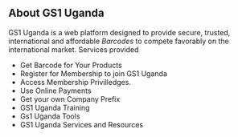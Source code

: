 
## About GS1 Uganda

GS1 Uganda is a web platform designed to provide secure, trusted, international and affordable *Barcodes* to compete favorably on the international market.
Services provided

- Get Barcode for Your Products
- Register for Membership to join GS1 Uganda
- Access Membership Privilledges.
- Use Online Payments 
- Get your own Company Prefix
- GS1 Uganda Training
- Gs1 Uganda Tools 
- GS1 Uganda Services and Resources

